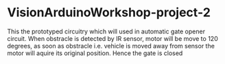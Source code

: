 # VisionArduinoWorkshop-project-2
This the prototyped circuitry which will used in automatic gate opener circuit.
When obstracle is detected by IR sensor, motor will be move to 120 degrees, as soon as obstracle i.e. vehicle is moved away from sensor the motor will aquire its original position.
Hence the gate is closed
